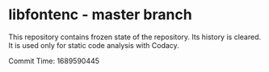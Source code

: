 # libfontenc - master branch

This repository contains frozen state of the repository.
Its history is cleared. It is used only for static code
analysis with Codacy.

Commit Time: 1689590445
